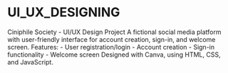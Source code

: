 # UI_UX_DESIGNING
Ciniphile Society - UI/UX Design Project A fictional social media platform with user-friendly interface for account creation, sign-in, and welcome screen. Features: - User registration/login - Account creation - Sign-in functionality - Welcome screen Designed with Canva, using HTML, CSS, and JavaScript.
